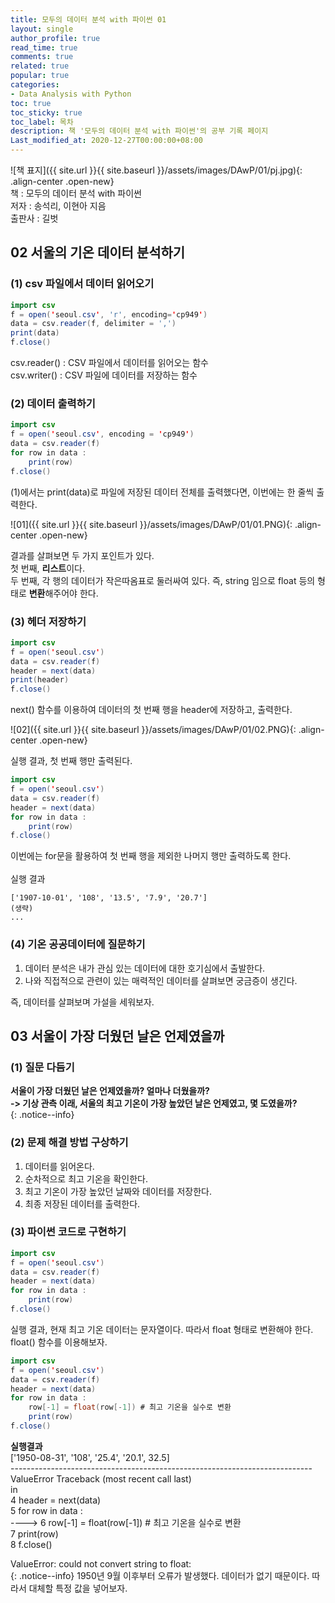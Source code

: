 ```yaml
---
title: 모두의 데이터 분석 with 파이썬 01
layout: single
author_profile: true
read_time: true
comments: true
related: true
popular: true
categories:
- Data Analysis with Python
toc: true
toc_sticky: true
toc_label: 목차
description: 책 '모두의 데이터 분석 with 파이썬'의 공부 기록 페이지
Last_modified_at: 2020-12-27T00:00:00+08:00
---
```


![책 표지]({{ site.url }}{{ site.baseurl }}/assets/images/DAwP/01/pj.jpg){: .align-center .open-new} 
<br>
책 : 모두의 데이터 분석 with 파이썬<br>
저자 : 송석리, 이현아 지음<br>
출판사 : 길벗<br>

## 02 서울의 기온 데이터 분석하기

### (1) csv 파일에서 데이터 읽어오기
```java
import csv
f = open('seoul.csv', 'r', encoding='cp949')
data = csv.reader(f, delimiter = ',')
print(data)
f.close()
```
csv.reader() : CSV 파일에서 데이터를 읽어오는 함수<br>
csv.writer() : CSV 파일에 데이터를 저장하는 함수


### (2) 데이터 출력하기
```java
import csv
f = open('seoul.csv', encoding = 'cp949')
data = csv.reader(f)
for row in data :
    print(row)
f.close()
```
(1)에서는 print(data)로 파일에 저장된 데이터 전체를 출력했다면, 이번에는 한 줄씩 출력한다.<br>

![01]({{ site.url }}{{ site.baseurl }}/assets/images/DAwP/01/01.PNG){: .align-center .open-new} 

결과를 살펴보면 두 가지 포인트가 있다.<br>
첫 번째, **리스트**이다.<br>
두 번째, 각 행의 데이터가 작은따옴표로 둘러싸여 있다. 즉, string 임으로 float 등의 형태로 **변환**해주어야 한다.<br>


### (3) 헤더 저장하기
```java
import csv
f = open('seoul.csv')
data = csv.reader(f)
header = next(data)
print(header)
f.close()
```
next() 함수를 이용하여 데이터의 첫 번째 행을 header에 저장하고, 출력한다.<br>

![02]({{ site.url }}{{ site.baseurl }}/assets/images/DAwP/01/02.PNG){: .align-center .open-new} 

실행 결과, 첫 번째 행만 출력된다.<br>

```java
import csv
f = open('seoul.csv')
data = csv.reader(f)
header = next(data)
for row in data :
    print(row)
f.close()
```
이번에는 for문을 활용하여 첫 번째 행을 제외한 나머지 행만 출력하도록 한다.<br>
<br>
실행 결과
```
['1907-10-01', '108', '13.5', '7.9', '20.7']
(생략)
...
```

### (4) 기온 공공데이터에 질문하기
1. 데이터 분석은 내가 관심 있는 데이터에 대한 호기심에서 출발한다.
2. 나와 직접적으로 관련이 있는 매력적인 데이터를 살펴보면 궁금증이 생긴다.

즉, 데이터를 살펴보며 가설을 세워보자.<br>


## 03 서울이 가장 더웠던 날은 언제였을까
### (1) 질문 다듬기
**서울이 가장 더웠던 날은 언제였을까? 얼마나 더웠을까?<br>**
**-> 기상 관측 이래, 서울의 최고 기온이 가장 높았던 날은 언제였고, 몇 도였을까?<br>**
{: .notice--info}


### (2) 문제 해결 방법 구상하기
1. 데이터를 읽어온다.
2. 순차적으로 최고 기온을 확인한다.
3. 최고 기온이 가장 높았던 날짜와 데이터를 저장한다.
4. 최종 저장된 데이터를 출력한다.


### (3) 파이썬 코드로 구현하기
```java
import csv
f = open('seoul.csv')
data = csv.reader(f)
header = next(data)
for row in data :
    print(row)
f.close()
```
실행 결과, 현재 최고 기온 데이터는 문자열이다. 따라서 float 형태로 변환해야 한다. float() 함수를 이용해보자.<br>

```java
import csv
f = open('seoul.csv')
data = csv.reader(f)
header = next(data)
for row in data :
    row[-1] = float(row[-1]) # 최고 기온을 실수로 변환
    print(row)
f.close()
```

**실행결과**<br>
['1950-08-31', '108', '25.4', '20.1', 32.5]<br>
---------------------------------------------------------------------------<br>
ValueError                                Traceback (most recent call last)<br>
<ipython-input-15-ac3bc99ec8ad> in <module><br>
      4 header = next(data)<br>
      5 for row in data :<br>
----> 6     row[-1] = float(row[-1]) # 최고 기온을 실수로 변환<br>
      7     print(row)<br>
      8 f.close()<br>

ValueError: could not convert string to float: <br>
{: .notice--info}
1950년 9월 이후부터 오류가 발생했다. 데이터가 없기 때문이다. 따라서 대체할 특정 값을 넣어보자.

